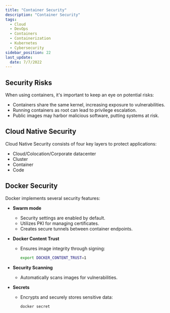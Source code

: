 ```yaml
---
title: "Container Security"
description: "Container Security"
tags:
  - Cloud
  - DevOps
  - Containers
  - Containerization
  - Kubernetes
  - Cybersecurity
sidebar_position: 22
last_update:
  date: 7/7/2022
---
```



## Security Risks

When using containers, it's important to keep an eye on potential risks:

- Containers share the same kernel, increasing exposure to vulnerabilities.  
- Running containers as root can lead to privilege escalation.  
- Public images may harbor malicious software, putting systems at risk.  

## Cloud Native Security 

Cloud Native Security consists of four key layers to protect applications:

- Cloud/Colocation/Corporate datacenter
- Cluster
- Container
- Code

## Docker Security 

Docker implements several security features:

- **Swarm mode** 
  - Security settings are enabled by default.
  - Utilizes PKI for managing certificates.
  - Creates secure tunnels between container endpoints.

- **Docker Content Trust** 
  - Ensures image integrity through signing:
    ```bash
    export DOCKER_CONTENT_TRUST=1 
    ```

- **Security Scanning** 
  - Automatically scans images for vulnerabilities.

- **Secrets** 
  - Encrypts and securely stores sensitive data:
    ```bash
    docker secret 
    ```